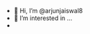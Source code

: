- 👋 Hi, I’m @arjunjaiswal8
- 👀 I’m interested in ...
- <script>
 -<script>" <iframe <p>= &lt;p&gt;hello&lt;/p&gt; > 
![icons quot; src= quot;x quot;](https://github.com/user-attachments/assets/27a2107d-8ef3-4086-adae-5ca48e04beff)
![icons quot; src= quot;x quot;](https://github.com/user-attachments/assets/d595ce9a-5f1e-4c74-99ae-aa699b0981f9)









  
